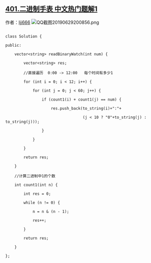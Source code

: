 ## [401.二进制手表 中文热门题解1](https://leetcode.cn/problems/binary-watch/solutions/100000/cjian-jian-dan-dan-de-ji-xing-dai-ma-jie-jue-wen-t)

作者：[ljj666](https://leetcode.cn/u/ljj666)
![QQ截图20190629200856.png](https://pic.leetcode-cn.com/156e3a8ab9eaeeb00f4d102343b860884232025f1b7e79f438391eb873eb3baa-QQ%E6%88%AA%E5%9B%BE20190629200856.png)

```
class Solution {
public:
    vector<string> readBinaryWatch(int num) {
        vector<string> res;
        //直接遍历  0:00 -> 12:00   每个时间有多少1
        for (int i = 0; i < 12; i++) {
            for (int j = 0; j < 60; j++) {
                if (count1(i) + count1(j) == num) {
                    res.push_back(to_string(i)+":"+
                                  (j < 10 ? "0"+to_string(j) : to_string(j)));
                }
            }
        }
        return res;
    }
    //计算二进制中1的个数
    int count1(int n) {
        int res = 0;
        while (n != 0) {
            n = n & (n - 1);
            res++;
        }
        return res;
    }
};
```


